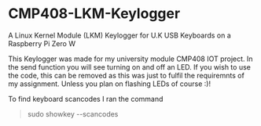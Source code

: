 # CMP408-LKM-Keylogger
A Linux Kernel Module (LKM) Keylogger for U.K USB Keyboards on a Raspberry Pi Zero W

This Keylogger was made for my university module CMP408 IOT project. In the send function you will see turning on and off an LED. If you wish to use the code, this can be removed as this was just to fulfil the requiremnts of my assignment. Unless you plan on flashing LEDs of course :)!

To find keyboard scancodes I ran the command 

>sudo showkey --scancodes

